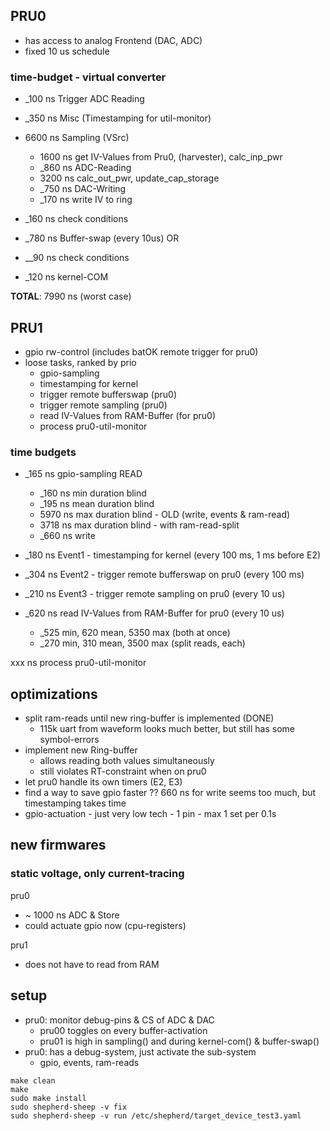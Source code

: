 ## PRU0

- has access to analog Frontend (DAC, ADC)
- fixed 10 us schedule

### time-budget - virtual converter

- _100 ns Trigger ADC Reading
- _350 ns Misc (Timestamping for util-monitor)
- 6600 ns Sampling (VSrc)
  - 1600 ns get IV-Values from Pru0, (harvester), calc_inp_pwr
  - _860 ns ADC-Reading
  - 3200 ns calc_out_pwr, update_cap_storage
  - _750 ns DAC-Writing
  - _170 ns write IV to ring

- _160 ns check conditions
- _780 ns Buffer-swap (every 10us)
OR
- __90 ns check conditions
- _120 ns kernel-COM

**TOTAL**: 7990 ns (worst case)

## PRU1

- gpio rw-control (includes batOK remote trigger for pru0)
- loose tasks, ranked by prio
  - gpio-sampling
  - timestamping for kernel
  - trigger remote bufferswap (pru0)
  - trigger remote sampling (pru0)
  - read IV-Values from RAM-Buffer (for pru0)
  - process pru0-util-monitor

### time budgets

 - _165 ns gpio-sampling READ
   - _160 ns min duration blind
   - _195 ns mean duration blind
   - 5970 ns max duration blind - OLD (write, events & ram-read)
   - 3718 ns max duration blind - with ram-read-split
   - _660 ns write

- _180 ns Event1 - timestamping for kernel (every 100 ms, 1 ms before E2)
- _304 ns Event2 - trigger remote bufferswap on pru0 (every 100 ms)
- _210 ns Event3 - trigger remote sampling on pru0 (every 10 us)
- _620 ns read IV-Values from RAM-Buffer for pru0 (every 10 us)
   - _525 min, 620 mean, 5350 max (both at once)
   - _270 min, 310 mean, 3500 max (split reads, each)

 xxx ns process pru0-util-monitor

## optimizations

- split ram-reads until new ring-buffer is implemented (DONE)
  - 115k uart from waveform looks much better, but still has some symbol-errors
- implement new Ring-buffer
  - allows reading both values simultaneously
  - still violates RT-constraint when on pru0
- let pru0 handle its own timers (E2, E3)
- find a way to save gpio faster ?? 660 ns for write seems too much, but timestamping takes time
- gpio-actuation - just very low tech - 1 pin - max 1 set per 0.1s

## new firmwares

### static voltage, only current-tracing

pru0
- ~ 1000 ns ADC & Store
- could actuate gpio now (cpu-registers)

pru1
- does not have to read from RAM


## setup

- pru0: monitor debug-pins & CS of ADC & DAC
  - pru00 toggles on every buffer-activation
  - pru01 is high in sampling() and during kernel-com() & buffer-swap()
- pru0: has a debug-system, just activate the sub-system
  - gpio, events, ram-reads

```Shell
make clean
make
sudo make install
sudo shepherd-sheep -v fix
sudo shepherd-sheep -v run /etc/shepherd/target_device_test3.yaml
```

